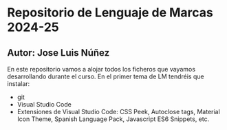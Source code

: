 # Repositorio de Lenguaje de Marcas 2024-25
## Autor: Jose Luis Núñez
En este repositorio vamos a alojar todos los ficheros que vayamos desarrollando durante el curso. En el primer tema de LM tendréis que instalar:
- git
- Visual Studio Code
- Extensiones de Visual Studio Code: CSS Peek, Autoclose tags, Material Icon Theme, Spanish Language Pack, Javascript ES6 Snippets, etc.
